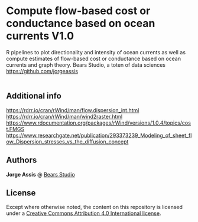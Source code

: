 # Compute flow-based cost or conductance based on ocean currents V1.0

R pipelines to plot directionality and intensity of ocean currents as well as compute estimates of flow-based cost or conductance based on ocean currents and graph theory.
Bears Studio, a toten of data sciences
https://github.com/jorgeassis
<br><br>

## Additional info

https://rdrr.io/cran/rWind/man/flow.dispersion_int.html
https://rdrr.io/cran/rWind/man/wind2raster.html
https://www.rdocumentation.org/packages/rWind/versions/1.0.4/topics/cost.FMGS
https://www.researchgate.net/publication/293373239_Modeling_of_sheet_flow_Dispersion_stresses_vs_the_diffusion_concept

## Authors

**Jorge Assis** @ [Bears Studio](https://www.bears.studio)

## License

Except where otherwise noted, the content on this repository is licensed under a [Creative Commons Attribution 4.0 International license](https://creativecommons.org/licenses/by/4.0/).
